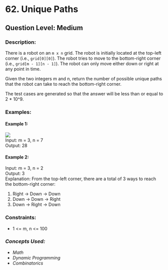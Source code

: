 # 62. Unique Paths
## Question Level: Medium
### Description:
There is a robot on an `m x n` grid. The robot is initially located at the top-left corner (i.e., `grid[0][0]`). The robot tries to move to the bottom-right corner (i.e., `grid[m - 1][n - 1]`). The robot can only move either down or right at any point in time.

Given the two integers m and n, return the number of possible unique paths that the robot can take to reach the bottom-right corner.

The test cases are generated so that the answer will be less than or equal to 2 * 10^9.

### Examples:

#### Example 1:
<img src="https://assets.leetcode.com/uploads/2018/10/22/robot_maze.png"><br>
Input: m = 3, n = 7<br>
Output: 28<br>
#### Example 2:
Input: m = 3, n = 2<br>
Output: 3<br>
Explanation: From the top-left corner, there are a total of 3 ways to reach the bottom-right corner:
1. Right -> Down -> Down
2. Down -> Down -> Right
3. Down -> Right -> Down


### Constraints:

- 1 <= m, n <= 100

### <i>Concepts Used:
- Math
- Dynamic Programming
- Combinatorics</i>